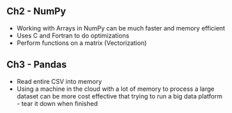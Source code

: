 

## Ch2 - NumPy
- Working with Arrays in NumPy can be much faster and memory efficient 
- Uses C and Fortran to do optimizations
- Perform functions on a matrix (Vectorization)

## Ch3 - Pandas

- Read entire CSV into memory
- Using a machine in the cloud with a lot of memory to process a large dataset can be more cost effective that trying to run a big data platform - tear it down when finished